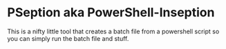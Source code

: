 # PSeption aka PowerShell-Inseption

This is a nifty little tool that creates a batch file from a powershell script so
you can simply run the batch file and stuff.
